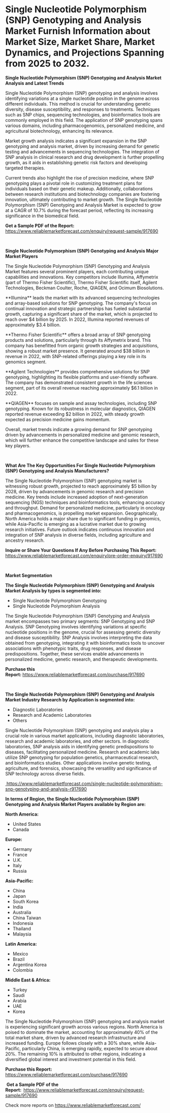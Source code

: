 <p><h1>Single Nucleotide Polymorphism (SNP) Genotyping and Analysis Market Furnish Information about Market Size, Market Share, Market Dynamics, and Projections Spanning from 2025 to 2032.</h1></p><p><strong>Single Nucleotide Polymorphism (SNP) Genotyping and Analysis Market Analysis and Latest Trends</strong></p>
<p><p>Single Nucleotide Polymorphism (SNP) genotyping and analysis involves identifying variations at a single nucleotide position in the genome across different individuals. This method is crucial for understanding genetic diversity, disease susceptibility, and responses to treatments. Techniques such as SNP chips, sequencing technologies, and bioinformatics tools are commonly employed in this field. The application of SNP genotyping spans various domains, including pharmacogenomics, personalized medicine, and agricultural biotechnology, enhancing its relevance.</p><p>Market growth analysis indicates a significant expansion in the SNP genotyping and analysis market, driven by increasing demand for genetic testing and advancements in sequencing technologies. The integration of SNP analysis in clinical research and drug development is further propelling growth, as it aids in establishing genetic risk factors and developing targeted therapies. </p><p>Current trends also highlight the rise of precision medicine, where SNP genotyping plays a pivotal role in customizing treatment plans for individuals based on their genetic makeup. Additionally, collaborations between research institutions and biotechnology companies are fostering innovation, ultimately contributing to market growth. The Single Nucleotide Polymorphism (SNP) Genotyping and Analysis Market is expected to grow at a CAGR of 10.7% during the forecast period, reflecting its increasing significance in the biomedical field.</p></p>
<p><strong>Get a Sample PDF of the Report:&nbsp;</strong> <a href="https://www.reliablemarketforecast.com/enquiry/request-sample/917690?utm_campaign=2325&utm_medium=2&utm_source=Github&utm_content=ia&utm_term=03032025&utm_id=single-nucleotide-polymorphism-snp-genotyping-and-analysis">https://www.reliablemarketforecast.com/enquiry/request-sample/917690</a></p>
<p>&nbsp;</p>
<p><strong>Single Nucleotide Polymorphism (SNP) Genotyping and Analysis Major Market Players</strong></p>
<p><p>The Single Nucleotide Polymorphism (SNP) Genotyping and Analysis Market features several prominent players, each contributing unique capabilities and innovations. Key competitors include Illumina, Affymetrix (part of Thermo Fisher Scientific), Thermo Fisher Scientific itself, Agilent Technologies, Beckman Coulter, Roche, QIAGEN, and Ocimum Biosolutions.</p><p>**Illumina** leads the market with its advanced sequencing technologies and array-based solutions for SNP genotyping. The company's focus on continual innovation and strategic partnerships has fueled substantial growth, capturing a significant share of the market, which is projected to reach over $4 billion by 2025. In 2022, Illumina reported revenues of approximately $3.4 billion.</p><p>**Thermo Fisher Scientific** offers a broad array of SNP genotyping products and solutions, particularly through its Affymetrix brand. This company has benefitted from organic growth strategies and acquisitions, showing a robust market presence. It generated around $38 billion in revenue in 2022, with SNP-related offerings playing a key role in its genomics segment.</p><p>**Agilent Technologies** provides comprehensive solutions for SNP genotyping, highlighting its flexible platforms and user-friendly software. The company has demonstrated consistent growth in the life sciences segment, part of its overall revenue reaching approximately $6.1 billion in 2022.</p><p>**QIAGEN** focuses on sample and assay technologies, including SNP genotyping. Known for its robustness in molecular diagnostics, QIAGEN reported revenue exceeding $2 billion in 2022, with steady growth expected as precision medicine gains momentum.</p><p>Overall, market trends indicate a growing demand for SNP genotyping driven by advancements in personalized medicine and genomic research, which will further enhance the competitive landscape and sales for these key players.</p></p>
<p>&nbsp;</p>
<p><strong>What Are The Key Opportunities For Single Nucleotide Polymorphism (SNP) Genotyping and Analysis Manufacturers?</strong></p>
<p><p>The Single Nucleotide Polymorphism (SNP) genotyping market is witnessing robust growth, projected to reach approximately $5 billion by 2028, driven by advancements in genomic research and precision medicine. Key trends include increased adoption of next-generation sequencing (NGS) techniques and bioinformatics tools, enhancing accuracy and throughput. Demand for personalized medicine, particularly in oncology and pharmacogenomics, is propelling market expansion. Geographically, North America holds a major share due to significant funding in genomics, while Asia-Pacific is emerging as a lucrative market due to growing research initiatives. Future outlook indicates continuous innovation and integration of SNP analysis in diverse fields, including agriculture and ancestry research.</p></p>
<p><strong>Inquire or Share Your Questions If Any Before Purchasing This Report:</strong> <a href="https://www.reliablemarketforecast.com/enquiry/pre-order-enquiry/917690?utm_campaign=2325&utm_medium=2&utm_source=Github&utm_content=ia&utm_term=03032025&utm_id=single-nucleotide-polymorphism-snp-genotyping-and-analysis">https://www.reliablemarketforecast.com/enquiry/pre-order-enquiry/917690</a></p>
<p>&nbsp;</p>
<p><strong>Market Segmentation</strong></p>
<p><strong>The Single Nucleotide Polymorphism (SNP) Genotyping and Analysis Market Analysis by types is segmented into:</strong></p>
<p><ul><li>Single Nucleotide Polymorphism Genotyping</li><li>Single Nucleotide Polymorphism Analysis</li></ul></p>
<p><p>The Single Nucleotide Polymorphism (SNP) Genotyping and Analysis market encompasses two primary segments: SNP Genotyping and SNP Analysis. SNP Genotyping involves identifying variations at specific nucleotide positions in the genome, crucial for assessing genetic diversity and disease susceptibility. SNP Analysis involves interpreting the data obtained from genotyping, integrating it with bioinformatics tools to uncover associations with phenotypic traits, drug responses, and disease predispositions. Together, these services enable advancements in personalized medicine, genetic research, and therapeutic developments.</p></p>
<p><strong>Purchase this Report:&nbsp;</strong><a href="https://www.reliablemarketforecast.com/purchase/917690?utm_campaign=2325&utm_medium=2&utm_source=Github&utm_content=ia&utm_term=03032025&utm_id=single-nucleotide-polymorphism-snp-genotyping-and-analysis">https://www.reliablemarketforecast.com/purchase/917690</a></p>
<p>&nbsp;</p>
<p><strong>The Single Nucleotide Polymorphism (SNP) Genotyping and Analysis Market Industry Research by Application is segmented into:</strong></p>
<p><ul><li>Diagnostic Laboratories</li><li>Research and Academic Laboratories</li><li>Others</li></ul></p>
<p><p>Single Nucleotide Polymorphism (SNP) genotyping and analysis play a crucial role in various market applications, including diagnostic laboratories, research and academic laboratories, and other sectors. In diagnostic laboratories, SNP analysis aids in identifying genetic predispositions to diseases, facilitating personalized medicine. Research and academic labs utilize SNP genotyping for population genetics, pharmaceutical research, and bioinformatics studies. Other applications involve genetic testing, agriculture, and forensics, showcasing the versatility and significance of SNP technology across diverse fields.</p></p>
<p><a href="https://www.reliablemarketforecast.com/single-nucleotide-polymorphism-snp-genotyping-and-analysis-r917690?utm_campaign=2325&utm_medium=2&utm_source=Github&utm_content=ia&utm_term=03032025&utm_id=single-nucleotide-polymorphism-snp-genotyping-and-analysis">&nbsp;https://www.reliablemarketforecast.com/single-nucleotide-polymorphism-snp-genotyping-and-analysis-r917690</a></p>
<p><strong>In terms of Region, the Single Nucleotide Polymorphism (SNP) Genotyping and Analysis Market Players available by Region are:</strong></p>
<p>
    <p> <strong> North America: </strong>
        <ul>
            <li>United States</li>
            <li>Canada</li>
        </ul>
        </p> 
    <p> <strong> Europe: </strong>
        <ul>
            <li>Germany</li>
            <li>France</li>
            <li>U.K.</li>
            <li>Italy</li>
            <li>Russia</li>
        </ul>
        </p> 
    <p> <strong> Asia-Pacific: </strong>
        <ul>
            <li>China</li>
            <li>Japan</li>
            <li>South Korea</li>
            <li>India</li>
            <li>Australia</li>
            <li>China Taiwan</li>
            <li>Indonesia</li>
            <li>Thailand</li>
            <li>Malaysia</li>
        </ul>
        </p> 
    <p> <strong> Latin America: </strong>
        <ul>
            <li>Mexico</li>
            <li>Brazil</li>
            <li>Argentina Korea</li>
            <li>Colombia</li>
        </ul>
        </p> 
    <p> <strong> Middle East & Africa: </strong>
        <ul>
            <li>Turkey</li>
            <li>Saudi</li>
            <li>Arabia</li>
            <li>UAE</li>
            <li>Korea</li>
        </ul>
    </p>
    </p>
<p><p>The Single Nucleotide Polymorphism (SNP) genotyping and analysis market is experiencing significant growth across various regions. North America is poised to dominate the market, accounting for approximately 40% of the total market share, driven by advanced research infrastructure and increased funding. Europe follows closely with a 30% share, while Asia-Pacific, particularly China, is emerging rapidly, expected to secure about 20%. The remaining 10% is attributed to other regions, indicating a diversified global interest and investment potential in this field.</p></p>
<p><strong>Purchase this Report: </strong><a href="https://www.reliablemarketforecast.com/purchase/917690?utm_campaign=2325&utm_medium=2&utm_source=Github&utm_content=ia&utm_term=03032025&utm_id=single-nucleotide-polymorphism-snp-genotyping-and-analysis">https://www.reliablemarketforecast.com/purchase/917690</a></p>
<p>&nbsp;<strong>Get a Sample PDF of the Report:&nbsp;&nbsp;</strong><a href="https://www.reliablemarketforecast.com/enquiry/request-sample/917690?utm_campaign=2325&utm_medium=2&utm_source=Github&utm_content=ia&utm_term=03032025&utm_id=single-nucleotide-polymorphism-snp-genotyping-and-analysis">https://www.reliablemarketforecast.com/enquiry/request-sample/917690</a></p>
<p><strong></strong></p>
<p>Check more reports on <a href="https://www.reliablemarketforecast.com/?utm_campaign=2325&utm_medium=2&utm_source=Github&utm_content=ia&utm_term=03032025&utm_id=single-nucleotide-polymorphism-snp-genotyping-and-analysis">https://www.reliablemarketforecast.com/</a></p>